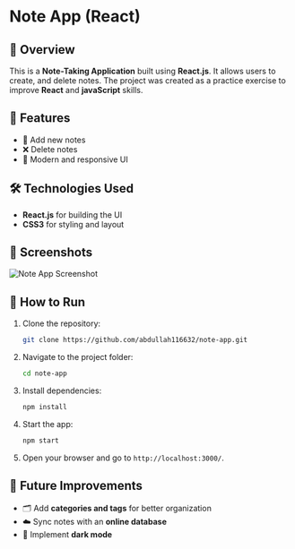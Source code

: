 # Note App (React)

## 📌 Overview
This is a **Note-Taking Application** built using **React.js**. It allows users to create, and delete notes. The project was created as a practice exercise to improve **React** and **javaScript** skills.

## 🎯 Features
- 📝 Add new notes  
- ❌ Delete notes  
- 🎨 Modern and responsive UI  

## 🛠️ Technologies Used
- **React.js** for building the UI  
- **CSS3** for styling and layout  

## 📸 Screenshots
![Note App Screenshot](https://res.cloudinary.com/dp0zdj77w/image/upload/v1742016015/forReadme/Screenshot_2025-03-15_111950_f1f6kl.png)

## 🚀 How to Run
1. Clone the repository:
   ```sh
   git clone https://github.com/abdullah116632/note-app.git
   ```
2. Navigate to the project folder:
   ```sh
   cd note-app
   ```
3. Install dependencies:
   ```sh
   npm install
   ```
4. Start the app:
   ```sh
   npm start
   ```
5. Open your browser and go to `http://localhost:3000/`.

## 📌 Future Improvements
- 🗂️ Add **categories and tags** for better organization  
- ☁️ Sync notes with an **online database**  
- 🌙 Implement **dark mode**  
